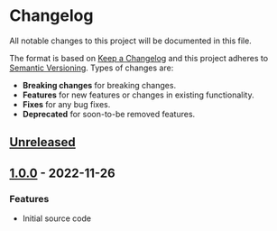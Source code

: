 # Changelog
All notable changes to this project will be documented in this file.

The format is based on [Keep a Changelog](http://keepachangelog.com/en/1.0.0/)
and this project adheres to [Semantic Versioning](http://semver.org/spec/v2.0.0.html).
Types of changes are:

- **Breaking changes** for breaking changes.
- **Features** for new features or changes in existing functionality.
- **Fixes** for any bug fixes.
- **Deprecated** for soon-to-be removed features.

## [Unreleased]

## [1.0.0] - 2022-11-26

### Features

- Initial source code

[Unreleased]: https://github.com/radeklat/settings-doc/compare/1.0.0...HEAD
[1.0.0]: https://github.com/radeklat/settings-doc/compare/initial...1.0.0
